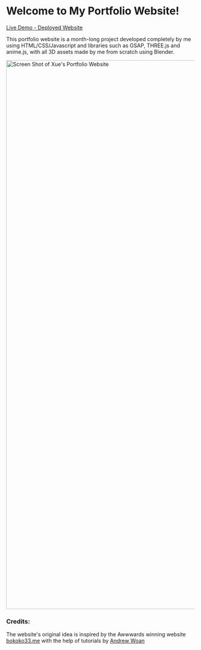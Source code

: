 # Welcome to My Portfolio Website!
[Live Demo - Deployed Website](https://xue-portfolio.vercel.app/)

This portfolio website is a month-long project developed completely by me using HTML/CSS/Javascript and libraries such as GSAP, THREE.js and anime.js, with all 3D assets made by me from scratch using Blender.

<img width="1470" alt="Screen Shot of Xue's Portfolio Website" src="https://github.com/xuelikesnow/xue-portfolio/assets/77033634/010253fb-aae8-4538-8bef-4c6cc3f217fc">

### Credits: 
The website's original idea is inspired by the Awwwards winning website [bokoko33.me](bokoko33.me) with the help of tutorials by [Andrew Woan](https://github.com/andrewwoan/abigail-bloom-portolio-bokoko33/)

